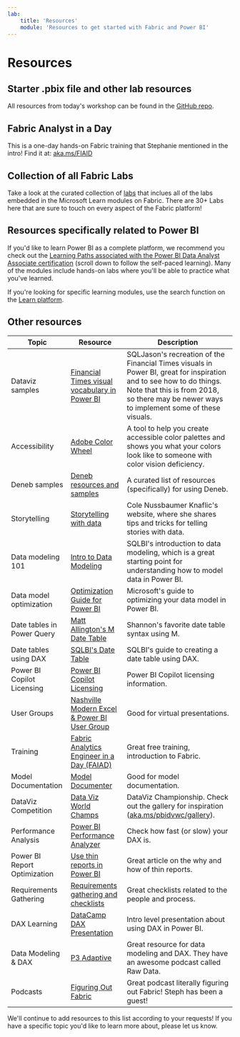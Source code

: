 ```yaml
---
lab:
    title: 'Resources'
    module: 'Resources to get started with Fabric and Power BI'
---
```


# Resources

## Starter .pbix file and other lab resources

All resources from today's workshop can be found in the [GitHub repo](https://github.com/shannonlindsay/FabricSpells101/tree/queen/Allfiles/Labs).

## Fabric Analyst in a Day

This is a one-day hands-on Fabric training that Stephanie mentioned in the intro! Find it at: [aka.ms/FIAID](https://aka.ms/faiad)

## Collection of all Fabric Labs

Take a look at the curated collection of [labs](https://microsoftlearning.github.io/mslearn-fabric/) that inclues all of the labs embedded in the Microsoft Learn modules on Fabric. There are 30+ Labs here that are sure to touch on every aspect of the Fabric platform!

## Resources specifically related to Power BI

If you'd like to learn Power BI as a complete platform, we recommend you check out the [Learning Paths associated with the Power BI Data Analyst Associate certification](https://learn.microsoft.com/credentials/certifications/power-bi-data-analyst-associate/?azure-portal=true) (scroll down to follow the self-paced learning). Many of the modules include hands-on labs where you'll be able to practice what you've learned.

If you're looking for specific learning modules, use the search function on the [Learn platform](https://learn.microsoft.com/training/browse/?expanded=power-platform&products=power-bi).


## Other resources

| Topic | Resource | Description |
|----------|----------|------------------------------------|
| Dataviz samples | [Financial Times visual vocabulary in Power BI](https://sqljason.com/2018/12/financial-times-visual-vocabulary-power-bi-edition.html) | SQLJason's recreation of the Financial Times visuals in Power BI, great for inspiration and to see how to do things. Note that this is from 2018, so there may be newer ways to implement some of these visuals. |
| Accessibility | [Adobe Color Wheel](https://color.adobe.com/create/color-accessibility) | A tool to help you create accessible color palettes and shows you what your colors look like to someone with color vision deficiency. |
| Deneb samples | [Deneb resources and samples](https://deneb-viz.github.io/community/resources) | A curated list of resources (specifically) for using Deneb. |
| Storytelling | [Storytelling with data](https://www.storytellingwithdata.com/) | Cole Nussbaumer Knaflic's website, where she shares tips and tricks for telling stories with data. |
| Data modeling 101 | [Intro to Data Modeling](https://www.sqlbi.com/articles/session-introduction-to-data-modeling/) | SQLBI's introduction to data modeling, which is a great starting point for understanding how to model data in Power BI. |
| Data model optimization | [Optimization Guide for Power BI](https://learn.microsoft.com//power-bi/guidance/power-bi-optimization) | Microsoft's guide to optimizing your data model in Power BI. |
| Date tables in Power Query | [Matt Allington's M Date Table](https://exceleratorbi.com.au/build-reusable-calendar-table-power-query/) | Shannon's favorite date table syntax using M. |
| Date tables using DAX | [SQLBI's Date Table](https://www.sqlbi.com/articles/creating-a-simple-date-table-in-dax/) | SQLBI's guide to creating a date table using DAX. |
| Power BI Copilot Licensing | [Power BI Copilot Licensing](https://learn.microsoft.com/power-bi/create-reports/copilot-introduction) | Power BI Copilot licensing information. |
| User Groups | [Nashville Modern Excel & Power BI User Group](https://www.meetup.com/nashville-modern-excel-user-group/) | Good for virtual presentations. |
| Training | [Fabric Analytics Engineer in a Day (FAIAD)](aka.ms/FAIAD) | Great free training, introduction to Fabric. |
| Model Documentation | [Model Documenter](https://data-marc.com/model-documenter/) | Good for model documentation. |
| DataViz Competition | [Data Viz World Champs](aka.ms/pbidvwc) | DataViz Championship. Check out the gallery for inspiration ([aka.ms/pbidvwc/gallery](aka.ms/pbidvwc/gallery)). |
| Performance Analysis | [Power BI Performance Analyzer](https://learn.microsoft.com/power-bi/create-reports/desktop-performance-analyzer) | Check how fast (or slow) your DAX is. |
| Power BI Report Optimization | [Use thin reports in Power BI](https://biinsight.com/thin-reports-what-are-they-and-why-should-i-care-and-how-can-i-create-them/) | Great article on the why and how of thin reports. |
| Requirements Gathering | [Requirements gathering and checklists](https://data-goblins.com/checklists) | Great checklists related to the people and process. |
| DAX Learning | [DataCamp DAX Presentation](https://www.youtube.com/watch?v=NJufiwwPYUs) | Intro level presentation about using DAX in Power BI. |
| Data Modeling & DAX | [P3 Adaptive](https://p3adaptive.com/) | Great resource for data modeling and DAX. They have an awesome podcast called Raw Data. |
| Podcasts | [Figuring Out Fabric](https://podcast.sqlgene.com/) | Great podcast literally figuring out Fabric! Steph has been a guest! |


We'll continue to add resources to this list according to your requests! If you have a specific topic you'd like to learn more about, please let us know.
